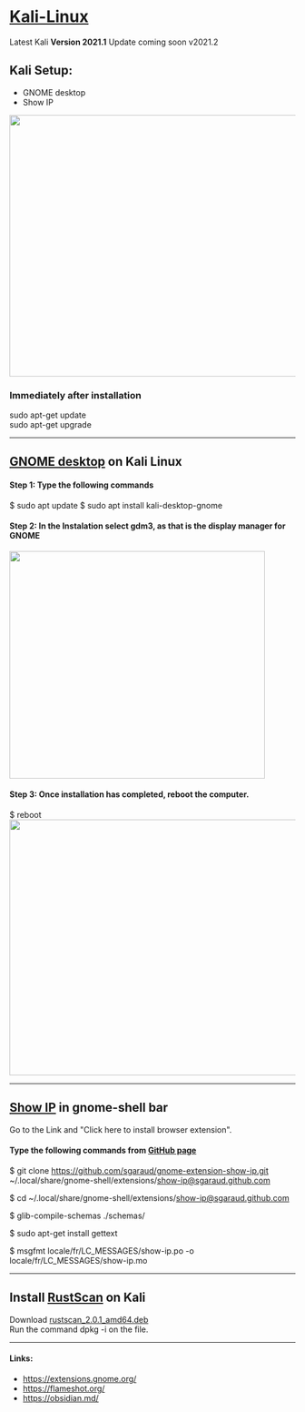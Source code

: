 # [Kali-Linux](https://www.kali.org/)
Latest Kali **Version 2021.1** Update coming soon v2021.2

## Kali Setup:
  - GNOME desktop
  - Show IP <br>
  
<img src="https://user-images.githubusercontent.com/74257119/111699158-0a764000-8838-11eb-9430-5e52fed97315.png" width="824" height="460" >

### Immediately after installation 
sudo apt-get update <br>
sudo apt-get upgrade

****

## [GNOME desktop](https://linuxconfig.org/how-to-install-gnome-desktop-on-kali-linux) on Kali Linux
#### Step 1: Type the following commands
$ sudo apt update
$ sudo apt install kali-desktop-gnome

#### Step 2: In the Instalation select gdm3, as that is the display manager for GNOME

<img src="https://user-images.githubusercontent.com/74257119/111697276-a783a980-8835-11eb-9908-5a524f6c7771.png" width="450" height="400" >

#### Step 3: Once installation has completed, reboot the computer. 
$ reboot <br>
<img src="https://user-images.githubusercontent.com/74257119/111697627-17922f80-8836-11eb-8bb6-77589d269361.png" width="600" height="450" >

****

## [Show IP](https://github.com/sgaraud/gnome-extension-show-ip) in gnome-shell bar
Go to the Link and "Click here to install browser extension".
#### Type the following commands from [GitHub page](https://github.com/sgaraud/gnome-extension-show-ip)
$ git clone https://github.com/sgaraud/gnome-extension-show-ip.git \
~/.local/share/gnome-shell/extensions/show-ip@sgaraud.github.com

$ cd ~/.local/share/gnome-shell/extensions/show-ip@sgaraud.github.com

$ glib-compile-schemas ./schemas/

$ sudo apt-get install gettext

$ msgfmt locale/fr/LC_MESSAGES/show-ip.po -o locale/fr/LC_MESSAGES/show-ip.mo

****

## Install [RustScan](https://github.com/RustScan/RustScan) on Kali
Download [rustscan_2.0.1_amd64.deb](https://github.com/RustScan/RustScan/releases) <br>
Run the command dpkg -i on the file.

****

#### Links: 
  - https://extensions.gnome.org/
  - https://flameshot.org/
  - https://obsidian.md/
 
